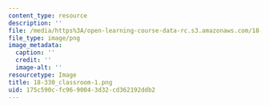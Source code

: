 ```yaml
---
content_type: resource
description: ''
file: /media/https%3A/open-learning-course-data-rc.s3.amazonaws.com/18-330-introduction-to-numerical-analysis-spring-2012/175c590cfc9690043d32cd362192ddb2_18-330_classroom-1.png
file_type: image/png
image_metadata:
  caption: ''
  credit: ''
  image-alt: ''
resourcetype: Image
title: 18-330_classroom-1.png
uid: 175c590c-fc96-9004-3d32-cd362192ddb2
---
```

